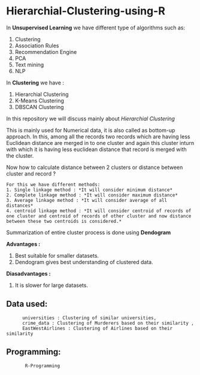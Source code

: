 # Hierarchial-Clustering-using-R

In **Unsupervised Learning** we have different type of algorithms such as:
1. Clustering
2. Association Rules
3. Recommendation Engine
4. PCA
5. Text mining
6. NLP


In **Clustering** we have :
1. Hierarchial Clustering
2. K-Means Clustering
3. DBSCAN Clustering

In this repository we will discuss mainly about *Hierarchial Clustering*

 This is mainly used for Numerical data, it is also called as bottom-up approach. In this, among all the records two records which are having less Euclidean distance are merged in to one cluster and again this cluster inturn with which it is having less euclidean distance that record is merged with the cluster.
 
 Now how to calculate distance between 2 clusters or distance between cluster and record ?
 
    For this we have different methods:
    1. Single linkage method : *It will consider minimum distance*
    2. Complete linkage method : *It will consider maximum distance*
    3. Average linkage method : *It will consider average of all distances*
    4. centroid linkage method : *It will consider centroid of records of one cluster and centroid of records of other cluster and now distance between these two centroids is considered.*
    
Summarization of entire cluster process is done using **Dendogram**

**Advantages :**
1. Best suitable for smaller datasets.
2. Dendogram gives best understanding of clustered data.

**Diasadvantages :**
1. It is slower for large datasets.
    

## Data used:
          universities : Clustering of similar universities,
          crime_data : Clustering of Murderers based on their similarity ,
          EastWestAirlines : Clustering of Airlines based on their similarity


##  Programming:
           R-Programming
